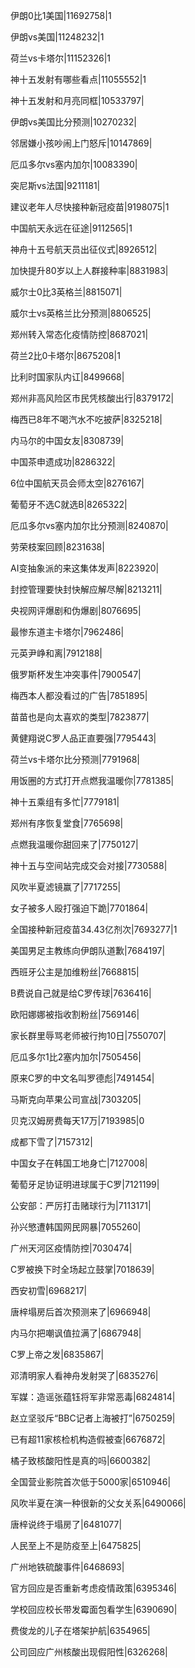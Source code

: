 伊朗0比1美国|11692758|1

伊朗vs美国|11248232|1

荷兰vs卡塔尔|11152326|1

神十五发射有哪些看点|11055552|1

神十五发射和月亮同框|10533797|

伊朗vs美国比分预测|10270232|

邻居嫌小孩吵闹上门怒斥|10147869|

厄瓜多尔vs塞内加尔|10083390|

突尼斯vs法国|9211181|

建议老年人尽快接种新冠疫苗|9198075|1

中国航天永远在征途|9112565|1

神舟十五号航天员出征仪式|8926512|

加快提升80岁以上人群接种率|8831983|

威尔士0比3英格兰|8815071|

威尔士vs英格兰比分预测|8806525|

郑州转入常态化疫情防控|8687021|

荷兰2比0卡塔尔|8675208|1

比利时国家队内讧|8499668|

郑州非高风险区市民凭核酸出行|8379172|

梅西已8年不喝汽水不吃披萨|8325218|

内马尔的中国女友|8308739|

中国茶申遗成功|8286322|

6位中国航天员会师太空|8276167|

葡萄牙不选C就选B|8265322|

厄瓜多尔vs塞内加尔比分预测|8240870|

劳荣枝案回顾|8231638|

AI变抽象派的来这集体发声|8223920|

封控管理要快封快解应解尽解|8213211|

央视网评爆剧和伪爆剧|8076695|

最惨东道主卡塔尔|7962486|

元英尹峥和离|7912188|

俄罗斯杯发生冲突事件|7900547|

梅西本人都没看过的广告|7851895|

苗苗也是向太喜欢的类型|7823877|

黄健翔说C罗人品正直要强|7795443|

荷兰vs卡塔尔比分预测|7791968|

用饭圈的方式打开点燃我温暖你|7781385|

神十五乘组有多忙|7779181|

郑州有序恢复堂食|7765698|

点燃我温暖你甜回来了|7750127|

神十五与空间站完成交会对接|7730588|

风吹半夏滤镜赢了|7717255|

女子被多人殴打强迫下跪|7701864|

全国接种新冠疫苗34.43亿剂次|7693277|1

美国男足主教练向伊朗队道歉|7684197|

西班牙公主是加维粉丝|7668815|

B费说自己就是给C罗传球|7636416|

欧阳娜娜被指收割粉丝|7569146|

家长群里辱骂老师被行拘10日|7550707|

厄瓜多尔1比2塞内加尔|7505456|

原来C罗的中文名叫罗德彪|7491454|

马斯克向苹果公司宣战|7303205|

贝克汉姆房费每天17万|7193985|0

成都下雪了|7157312|

中国女子在韩国工地身亡|7127008|

葡萄牙足协证明进球属于C罗|7121199|

公安部：严厉打击赌球行为|7113171|

孙兴慜遭韩国网民网暴|7055260|

广州天河区疫情防控|7030474|

C罗被换下时全场起立鼓掌|7018639|

西安初雪|6968217|

唐梓塌房后首次预测来了|6966948|

内马尔把嘲讽值拉满了|6867948|

C罗上帝之发|6835867|

邓清明家人看神舟发射哭了|6835276|

军媒：造谣张蕴钰将军非常恶毒|6824814|

赵立坚驳斥“BBC记者上海被打”|6750259|

已有超11家核检机构造假被查|6676872|

橘子致核酸阳性是真的吗|6600382|

全国营业影院首次低于5000家|6510946|

风吹半夏在演一种很新的父女关系|6490066|

唐梓说终于塌房了|6481077|

人民至上不是防疫至上|6475825|

广州地铁硫酸事件|6468693|

官方回应是否重新考虑疫情政策|6395346|

学校回应校长带发霉面包看学生|6390690|

费俊龙的儿子在塔架护航|6354965|

公司回应广州核酸出现假阳性|6326268|

